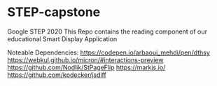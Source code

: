 # STEP-capstone
Google STEP 2020
This Repo contains the reading component of our educational Smart Display Application

Noteable Dependencies:
https://codepen.io/arbaoui_mehdi/pen/dthsy
https://webkul.github.io/micron/#interactions-preview
https://github.com/Nodlik/StPageFlip
https://markjs.io/
https://github.com/kpdecker/jsdiff
